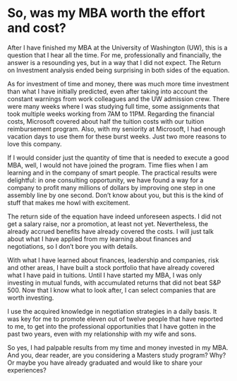 # So, was my MBA worth the effort and cost?

After I have finished my MBA at the University of Washington (UW), this is a question that I hear all the time. For me, professionally and financially, the answer is a resounding yes, but in a way that I did not expect. The Return on Investment analysis ended being surprising in both sides of the equation.

As for investment of time and money, there was much more time investment than what I have initially predicted, even after taking into account the constant warnings from work colleagues and the UW admission crew. There were many weeks where I was studying full time, some assignments that took multiple weeks working from 7AM to 11PM. Regarding the financial costs, Microsoft covered about half the tuition costs with our tuition reimbursement program. Also, with my seniority at Microsoft, I had enough vacation days to use them for these burst weeks. Just two more reasons to love this company.

If I would consider just the quantity of time that is needed to execute a good MBA, well, I would not have joined the program. Time flies when I am learning and in the company of smart people. The practical results were delightful: in one consulting opportunity, we have found a way for a company to profit many millions of dollars by improving one step in one assembly line by one second. Don’t know about you, but this is the kind of stuff that makes me howl with excitement.

The return side of the equation have indeed unforeseen aspects. I did not get a salary raise, nor a promotion, at least not yet. Nevertheless, the already accrued benefits have already covered the costs. I will just talk about what I have applied from my learning about finances and negotiations, so I don’t bore you with details.

With what I have learned about finances, leadership and companies, risk and other areas, I have built a stock portfolio that have already covered what I have paid in tuitions. Until I have started my MBA, I was only investing in mutual funds, with accumulated returns that did not beat S&P 500. Now that I know what to look after, I can select companies that are worth investing.

I use the acquired knowledge in negotiation strategies in a daily basis. It was key for me to promote eleven out of twelve people that have reported to me, to get into the professional opportunities that I have gotten in the past two years, even with my relationship with my wife and sons.

So yes, I had palpable results from my time and money invested in my MBA. And you, dear reader, are you considering a Masters study program? Why? Or maybe you have already graduated and would like to share your experiences?
